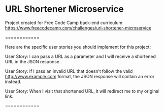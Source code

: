 # URL Shortener Microservice

Project created for Free Code Camp back-end curriculum:  
https://www.freecodecamp.com/challenges/url-shortener-microservice

============

Here are the specific user stories you should implement for this project:

User Story: I can pass a URL as a parameter and I will receive a shortened URL in the JSON response.

User Story: If I pass an invalid URL that doesn't follow the valid http://www.example.com format, the JSON response will contain an error instead.

User Story: When I visit that shortened URL, it will redirect me to my original link.

============



